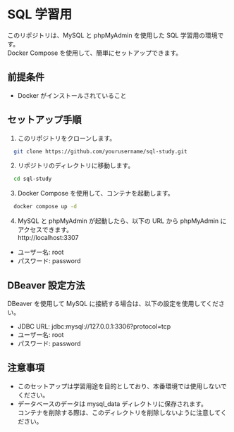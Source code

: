 # SQL 学習用

このリポジトリは、MySQL と phpMyAdmin を使用した SQL 学習用の環境です。  
Docker Compose を使用して、簡単にセットアップできます。

## 前提条件

- Docker がインストールされていること

## セットアップ手順

1. このリポジトリをクローンします。

```bash
  git clone https://github.com/yourusername/sql-study.git
```

2. リポジトリのディレクトリに移動します。

```bash
  cd sql-study
```

3. Docker Compose を使用して、コンテナを起動します。

```bash
  docker compose up -d
```

4. MySQL と phpMyAdmin が起動したら、以下の URL から phpMyAdmin にアクセスできます。  
   http://localhost:3307

- ユーザー名: root
- パスワード: password

## DBeaver 設定方法

DBeaver を使用して MySQL に接続する場合は、以下の設定を使用してください。

- JDBC URL: jdbc:mysql://127.0.0.1:3306?protocol=tcp
- ユーザー名: root
- パスワード: password

## 注意事項

- このセットアップは学習用途を目的としており、本番環境では使用しないでください。
- データベースのデータは mysql_data ディレクトリに保存されます。  
  コンテナを削除する際は、このディレクトリを削除しないように注意してください。
